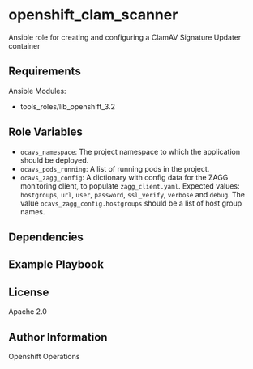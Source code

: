 openshift_clam_scanner
=========

Ansible role for creating and configuring a ClamAV Signature Updater container

Requirements
------------

Ansible Modules:

- tools_roles/lib_openshift_3.2


Role Variables
--------------

- `ocavs_namespace`: The project namespace to which the application should be deployed.
- `ocavs_pods_running`: A list of running pods in the project.
- `ocavs_zagg_config`: A dictionary with config data for the ZAGG monitoring client, to populate `zagg_client.yaml`. Expected values: `hostgroups`, `url`, `user`, `password`, `ssl_verify`, `verbose` and `debug`. The value `ocavs_zagg_config.hostgroups` should be a list of host group names.

Dependencies
------------


Example Playbook
----------------


License
-------

Apache 2.0

Author Information
------------------

Openshift Operations
